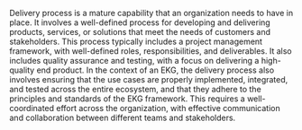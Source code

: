 Delivery process is a mature capability that an organization needs to have in place. 
It involves a well-defined process for developing and delivering products, services,
or solutions that meet the needs of customers and stakeholders. 
This process typically includes a project management framework, with well-defined roles, 
responsibilities, and deliverables. It also includes quality assurance and testing, 
with a focus on delivering a high-quality end product. 
In the context of an EKG, the delivery process also involves ensuring that the use cases 
are properly implemented, integrated, and tested across the entire ecosystem, 
and that they adhere to the principles and standards of the EKG framework. 
This requires a well-coordinated effort across the organization, 
with effective communication and collaboration between different teams and stakeholders.
